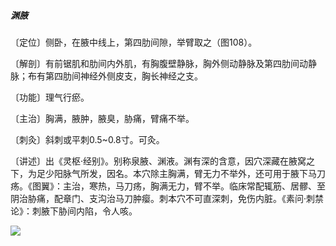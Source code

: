 ##### 渊腋

〔定位〕侧卧，在腋中线上，第四肋间隙，举臂取之（图108）。

〔解剖〕有前锯肌和肋间内外肌，有胸腹壁静脉，胸外侧动静脉及第四肋间动静脉；布有第四肋间神经外侧皮支，胸长神经之支。

〔功能〕理气行瘀。

〔主治〕胸满，腋肿，腋臭，胁痛，臂痛不举。

〔刺灸〕斜刺或平刺0.5~0.8寸。可灸。

〔讲述〕出《灵枢·经别》。别称泉腋、渊液。渊有深的含意，因穴深藏在腋窝之下，为足少阳脉气所发，因名。本穴除主胸满，臂无力不举外，还可用于腋下马刀疡。《图翼》：主治，寒热，马刀疡，胸满无力，臂不举。临床常配辄筋、居髎、至阴治胁痛，配章门、支沟治马刀肿瘿。刺本穴不可直深刺，免伤内脏。《素问·刺禁论》：刺腋下胁间内陷，令人咳。

![](img/图108.jpg)

